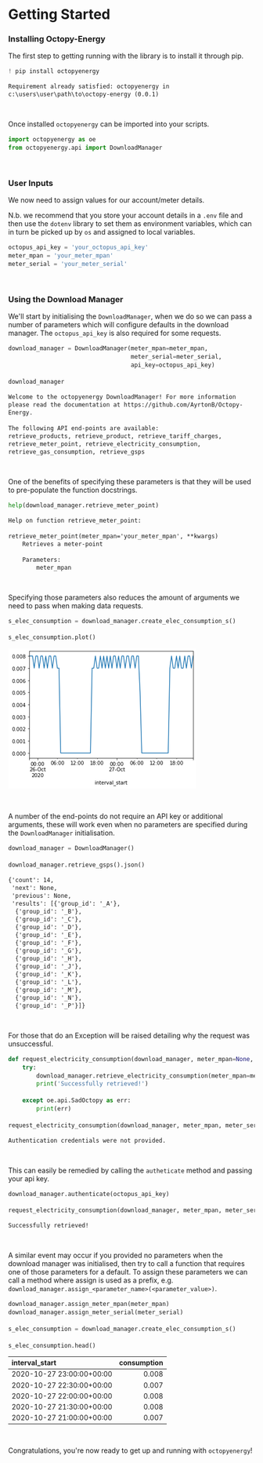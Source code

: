# Getting Started

### Installing Octopy-Energy

The first step to getting running with the library is to install it through pip.


```python
! pip install octopyenergy
```
    Requirement already satisfied: octopyenergy in c:\users\user\path\to\octopy-energy (0.0.1)
    
<br>

Once installed `octopyenergy` can be imported into your scripts.


```python
import octopyenergy as oe
from octopyenergy.api import DownloadManager
```

<br>

### User Inputs

We now need to assign values for our account/meter details.

N.b. we recommend that you store your account details in a `.env` file and then use the `dotenv` library to set them as environment variables, which can in turn be picked up by `os` and assigned to local variables.


```python
octopus_api_key = 'your_octopus_api_key'
meter_mpan = 'your_meter_mpan'
meter_serial = 'your_meter_serial'
```

<br>

### Using the Download Manager

We'll start by initialising the `DownloadManager`, when we do so we can pass a number of parameters which will configure defaults in the download manager. The `octopus_api_key` is also required for some requests.


```python
download_manager = DownloadManager(meter_mpan=meter_mpan, 
                                   meter_serial=meter_serial, 
                                   api_key=octopus_api_key)

download_manager
```

    Welcome to the octopyenergy DownloadManager! For more information please read the documentation at https://github.com/AyrtonB/Octopy-Energy.
    
    The following API end-points are available: 
    retrieve_products, retrieve_product, retrieve_tariff_charges, retrieve_meter_point, retrieve_electricity_consumption, retrieve_gas_consumption, retrieve_gsps

<br>

One of the benefits of specifying these parameters is that they will be used to pre-populate the function docstrings.


```python
help(download_manager.retrieve_meter_point)
```

    Help on function retrieve_meter_point:
    
    retrieve_meter_point(meter_mpan='your_meter_mpan', **kwargs)
        Retrieves a meter-point
        
        Parameters:
            meter_mpan
    
    

<br>

Specifying those parameters also reduces the amount of arguments we need to pass when making data requests.


```python
s_elec_consumption = download_manager.create_elec_consumption_s()

s_elec_consumption.plot()
```
  
![png](img/sample_elec_consumption.png)
    
<br>

A number of the end-points do not require an API key or additional arguments, these will work even when no parameters are specified during the `DownloadManager` initialisation.


```python
download_manager = DownloadManager()

download_manager.retrieve_gsps().json()
```
    {'count': 14,
     'next': None,
     'previous': None,
     'results': [{'group_id': '_A'},
      {'group_id': '_B'},
      {'group_id': '_C'},
      {'group_id': '_D'},
      {'group_id': '_E'},
      {'group_id': '_F'},
      {'group_id': '_G'},
      {'group_id': '_H'},
      {'group_id': '_J'},
      {'group_id': '_K'},
      {'group_id': '_L'},
      {'group_id': '_M'},
      {'group_id': '_N'},
      {'group_id': '_P'}]}
      
<br>

For those that do an Exception will be raised detailing why the request was unsuccessful.


```python
def request_electricity_consumption(download_manager, meter_mpan=None, meter_serial=None):
    try:
        download_manager.retrieve_electricity_consumption(meter_mpan=meter_mpan, meter_serial=meter_serial)
        print('Successfully retrieved!')

    except oe.api.SadOctopy as err:
        print(err)
        
request_electricity_consumption(download_manager, meter_mpan, meter_serial)
```
    Authentication credentials were not provided.
   
<br>

This can easily be remedied by calling the `autheticate` method and passing your api key.


```python
download_manager.authenticate(octopus_api_key)

request_electricity_consumption(download_manager, meter_mpan, meter_serial)
```
    Successfully retrieved!
   
<br>

A similar event may occur if you provided no parameters when the download manager was initialised, then try to call a function that requires one of those parameters for a default. To assign these parameters we can call a method where assign is used as a prefix, e.g. `download_manager.assign_<parameter_name>(<parameter_value>)`.


```python
download_manager.assign_meter_mpan(meter_mpan)
download_manager.assign_meter_serial(meter_serial)

s_elec_consumption = download_manager.create_elec_consumption_s()

s_elec_consumption.head()
```

| interval_start            |   consumption |
|:--------------------------|--------------:|
| 2020-10-27 23:00:00+00:00 |         0.008 |
| 2020-10-27 22:30:00+00:00 |         0.007 |
| 2020-10-27 22:00:00+00:00 |         0.008 |
| 2020-10-27 21:30:00+00:00 |         0.008 |
| 2020-10-27 21:00:00+00:00 |         0.007 |

<br>

Congratulations, you're now ready to get up and running with `octopyenergy`! 